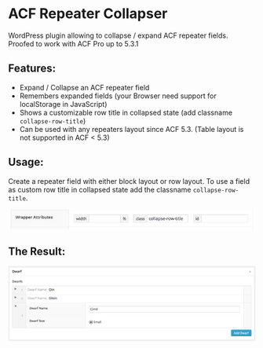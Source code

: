 ACF Repeater Collapser
======================

WordPress plugin allowing to collapse / expand ACF repeater fields.
Proofed to work with ACF Pro up to 5.3.1

Features:
---------
 - Expand / Collapse an ACF repeater field
 - Remembers expanded fields (your Browser need support for localStorage in JavaScript)
 - Shows a customizable row title in collapsed state (add classname `collapse-row-title`)
 - Can be used with any repeaters layout since ACF 5.3. (Table layout is not supported in ACF < 5.3)

Usage:
------
Create a repeater field with either block layout or row layout.
To use a field as custom row title in collapsed state add the classname 
`collapse-row-title`.

![Add Classname](https://raw.githubusercontent.com/mcguffin/acf-repeater-collapser/master/screenshot-1.png)

The Result:
-----------
![The Result](https://raw.githubusercontent.com/mcguffin/acf-repeater-collapser/master/screenshot-2.png)


